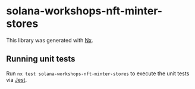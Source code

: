# solana-workshops-nft-minter-stores

This library was generated with [Nx](https://nx.dev).

## Running unit tests

Run `nx test solana-workshops-nft-minter-stores` to execute the unit tests via [Jest](https://jestjs.io).
